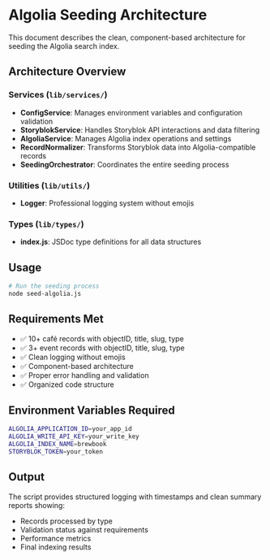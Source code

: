 # Algolia Seeding Architecture

This document describes the clean, component-based architecture for seeding the Algolia search index.

## Architecture Overview

### Services (`lib/services/`)

- **ConfigService**: Manages environment variables and configuration validation
- **StoryblokService**: Handles Storyblok API interactions and data filtering
- **AlgoliaService**: Manages Algolia index operations and settings
- **RecordNormalizer**: Transforms Storyblok data into Algolia-compatible records
- **SeedingOrchestrator**: Coordinates the entire seeding process

### Utilities (`lib/utils/`)

- **Logger**: Professional logging system without emojis

### Types (`lib/types/`)

- **index.js**: JSDoc type definitions for all data structures

## Usage

```bash
# Run the seeding process
node seed-algolia.js
```

## Requirements Met

- ✅ 10+ café records with objectID, title, slug, type
- ✅ 3+ event records with objectID, title, slug, type
- ✅ Clean logging without emojis
- ✅ Component-based architecture
- ✅ Proper error handling and validation
- ✅ Organized code structure

## Environment Variables Required

```bash
ALGOLIA_APPLICATION_ID=your_app_id
ALGOLIA_WRITE_API_KEY=your_write_key
ALGOLIA_INDEX_NAME=brewbook
STORYBLOK_TOKEN=your_token
```

## Output

The script provides structured logging with timestamps and clean summary reports showing:

- Records processed by type
- Validation status against requirements
- Performance metrics
- Final indexing results
